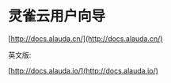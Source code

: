 # 灵雀云用户向导

[http://docs.alauda.cn/](http://docs.alauda.cn/)

英文版:

[http://docs.alauda.io/](http://docs.alauda.io/)
